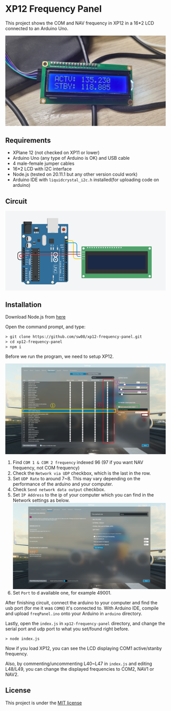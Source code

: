 # XP12 Frequency Panel
This project shows the COM and NAV frequency in XP12 in a 16*2 LCD connected to an Arduino Uno.

![Actual example](./display.jpg)

## Requirements
- XPlane 12 (not checked on XP11 or lower)
- Arduino Uno (any type of Arduino is OK) and USB cable
- 4 male-female jumper cables
- 16*2 LCD with I2C interface
- Node.js (tested on 20.11.1 but any other version could work)
- Arduino IDE with `liquidcrystal_i2c.h` installed(for uploading code on arduino)

## Circuit

![Circuit](./circuit.png)

## Installation

Download Node.js from [here](https://nodejs.org/en)

Open the command prompt, and type:

```
> git clone https://github.com/sw08/xp12-frequency-panel.git
> cd xp12-frequency-panel
> npm i
```

Before we run the program, we need to setup XP12.

![XP12 Setup](./xpsetup.png)

1. Find `COM 1 & COM 2 frequency` indexed 96 (97 if you want NAV frequency, not COM frequency)
2. Check the `Network via UDP` checkbox, which is the last in the row.
3. Set `UDP Rate` to around 7~8. This may vary depending on the performance of the arduino and your computer.
4. Check `Send network data output` checkbox.
5. Set `IP Address` to the ip of your computer which you can find in the Network settings as below.
![XP12 Setup2](./xpsetup2.png)
6. Set `Port` to d available one, for example 49001.

After finishing circuit, connect the arduino to your computer and find the usb port (for me it was `COM8`) it's connected to. With Arduino IDE, compile and upload `freqPanel.ino` onto your Arduino in `arduino` directory.

Lastly, open the `index.js` in `xp12-frequency-panel` directory, and change the serial port and udp port to what you set/found right before.

```
> node index.js
```

Now if you load XP12, you can see the LCD displaying COM1 active/stanby frequency.

Also, by commenting/uncommenting L40~L47 in `index.js` and editing L48/L49, you can change the displayed frequencies to COM2, NAV1 or NAV2.

## License

This project is under the [MIT license](./LICENSE)